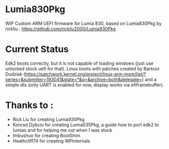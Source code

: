 # Lumia830Pkg
WIP Custom ARM UEFI firmware for Lumia 830, based on Lumia830Pkg by rickliu : https://github.com/rickliu2000/Lumia930Pkg

# Current Status
Edk2 boots correctly, but it is not capable of loading windows (just use unlocked stock uefi for that). 
Linux boots with patches created by Bartosz Dudziak (https://patchwork.kernel.org/project/linux-arm-msm/list/?series=&submitter=193041&state=*&q=&archive=both&delegate=) and a simple dts (only UART is enabled for now, display works via efiframebuffer).

# Thanks to : <br/>
 - Rick Liu for creating Lumia930Pkg<br/>
 - Konrad Dybcio for creating Lumia535Pkg, a guide how to port edk2 to lumias and for helping me out when I was stuck<br/>
 - Imbushuo for creating BootShim<br/>
 - Heathcliff74 for creating WPInternals<br/>
